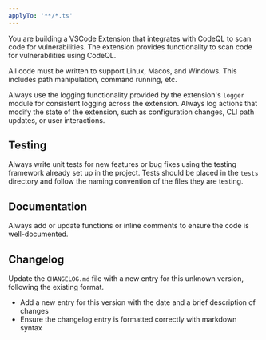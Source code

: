 ```yaml
---
applyTo: '**/*.ts'
---
```


You are building a VSCode Extension that integrates with CodeQL to scan code for vulnerabilities.
The extension provides functionality to scan code for vulnerabilities using CodeQL.

All code must be written to support Linux, Macos, and Windows.
This includes path manipulation, command running, etc.

Always use the logging functionality provided by the extension's `logger` module for consistent logging across the extension.
Always log actions that modify the state of the extension, such as configuration changes, CLI path updates, or user interactions.

## Testing

Always write unit tests for new features or bug fixes using the testing framework already set up in the project.
Tests should be placed in the `tests` directory and follow the naming convention of the files they are testing.

## Documentation

Always add or update functions or inline comments to ensure the code is well-documented.

## Changelog

Update the `CHANGELOG.md` file with a new entry for this unknown version, following the existing format.

- Add a new entry for this version with the date and a brief description of changes
- Ensure the changelog entry is formatted correctly with markdown syntax

